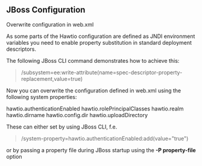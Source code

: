 ## JBoss Configuration ##

Overwrite configuration in web.xml

As some parts of the Hawtio configuration are defined as JNDI environment variables you need to enable property substitution in standard deployment descriptors.

The following JBoss CLI command demonstrates how to achieve this:
> /subsystem=ee:write-attribute(name=spec-descriptor-property-replacement,value=true)

Now you can overwrite the configuration defined in web.xml using the following system properties:

hawtio.authenticationEnabled
hawtio.rolePrincipalClasses
hawtio.realm
hawtio.dirname
hawtio.config.dir
hawtio.uploadDirectory

These can either set by using JBoss CLI, f.e.

> /system-property=hawtio.authenticationEnabled:add(value="true")

or by passing a property file during JBoss startup using the **-P property-file** option 